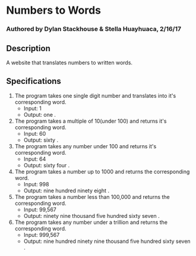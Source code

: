 # Numbers to Words
### Authored by Dylan Stackhouse & Stella Huayhuaca, 2/16/17
## Description
A website that translates numbers to written words.
## Specifications
1. The program takes one single digit number and translates into it's corresponding word.
    * Input: 1
    * Output: one .
2. The program takes a multiple of 10(under 100) and returns it's corresponding word.
    * Input: 60
    * Output: sixty .
3. The program takes any number under 100 and returns it's corresponding word.
    * Input: 64
    * Output: sixty four .
4. The program takes a number up to 1000 and returns the corresponding word.
    * Input: 998
    * Output: nine hundred ninety eight .
5. The program takes a number less than 100,000 and returns the corresponding word.
    * Input: 99,567
    * Output: ninety nine thousand five hundred sixty seven .
6. The program takes any number under a trillion and returns the corresponding word.
    * Input: 999,567
    * Output: nine hundred ninety nine thousand five hundred sixty seven .
